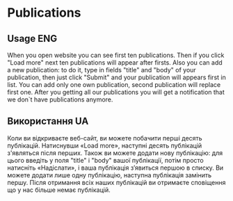 # Publications

## Usage ENG

When you open website you can see first ten publications. Then if you click
"Load more" next ten publications will appear after firsts. Also you can add a
new publication: to do it, type in fields "title" and "body" of your
publication, then just click "Submit" and your publication will appears first in
list. You can add only one own publication, second publication will replace
first one. After you getting all our publications you will get a notification
that we don`t have publications anymore.

## Використання UA

Коли ви відкриваєте веб-сайт, ви можете побачити перші десять публікацій.
Натиснувши «Load more», наступні десять публікацій з'являться після перших.
Також ви можете додати нову публікацію: для цього введіть у поля "title" і
"body" вашої публікації, потім просто натисніть «Надіслати», і ваша публікація
з’явиться першою в списку. Ви можете додати лише одну публікацію, наступна
публікація замінить першу. Після отримання всіх наших публікацій ви отримаєте
сповіщення що у нас більше немає публікацій.
